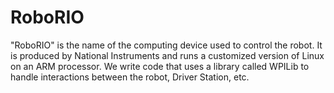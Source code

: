 # RoboRIO

"RoboRIO" is the name of the computing device used to control the robot. It is produced by National Instruments and runs a customized version of Linux on an ARM processor. We write code that uses a library called WPILib to handle interactions between the robot, Driver Station, etc.
